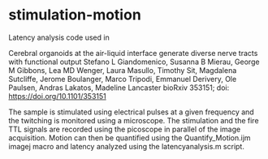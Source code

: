 # stimulation-motion

Latency analysis code used in

Cerebral organoids at the air-liquid interface generate diverse nerve tracts with functional output
Stefano L Giandomenico, Susanna B Mierau, George M Gibbons, Lea MD Wenger, Laura Masullo, Timothy Sit, Magdalena Sutcliffe, Jerome Boulanger, Marco Tripodi, Emmanuel Derivery, Ole Paulsen, Andras Lakatos, Madeline Lancaster
bioRxiv 353151; doi: https://doi.org/10.1101/353151 

The sample is stimulated using electrical pulses at a given frequency and the twitching is monitored using a microscope. The stimulation and the fire TTL signals are recorded using the picoscope in parallel of the image acquisition. Motion can then be quantified using the Quantify_Motion.ijm imagej macro and latency analyzed using the latencyanalysis.m script.


